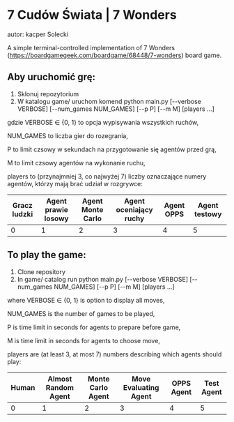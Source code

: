 # 7 Cudów Świata | 7 Wonders
autor: kacper Solecki

A simple terminal-controlled implementation of 7 Wonders (https://boardgamegeek.com/boardgame/68448/7-wonders) board game.

## Aby uruchomić grę:

1) Sklonuj repozytorium
2) W katalogu game/ uruchom komend
  python main.py [--verbose VERBOSE] [--num_games NUM_GAMES] [--p P] [--m M] [players ...]
  
  gdzie VERBOSE $\in$ {0, 1} to opcja wypisywania wszystkich ruchów,
  
  NUM_GAMES to liczba gier do rozegrania,
  
  P to limit czsowy w sekundach na przygotowanie się agentów przed grą,
  
  M to limit czsowy agentów na wykonanie ruchu,
  
  players to (przynajmniej 3, co najwyżej 7) liczby oznaczające numery agentów, którzy mają brać udział w rozgrywce:
  
  | Gracz ludzki | Agent prawie losowy  | Agent Monte Carlo | Agent oceniający ruchy | Agent OPPS | Agent testowy |
  | --------     | --------             | --------          | -------                | ------     | ------        |
  | 0            | 1                    | 2                 | 3                      | 4          | 5             |

## To play the game:

1) Clone repository
2) In game/ catalog run
  python main.py [--verbose VERBOSE] [--num_games NUM_GAMES] [--p P] [--m M] [players ...]
  
  where VERBOSE $\in$ {0, 1} is option to display all moves,
  
  NUM_GAMES is the number of games to be played,
  
  P is time limit in seconds for agents to prepare before game,
  
  M is time limit in seconds for agents to choose move,
  
  players are (at least 3, at most 7) numbers describing which agents should play:
  
  | Human | Almost Random Agent  | Monte Carlo Agent | Move Evaluating Agent | OPPS Agent | Test Agent |
  | --------     | --------             | --------          | -------                | ------     | ------        |
  | 0            | 1                    | 2                 | 3                      | 4          | 5             |
